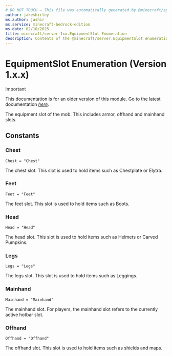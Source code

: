 ```yaml
---
# DO NOT TOUCH — This file was automatically generated by @minecraft/api-docs-generator, to report problems file an issue at https://github.com/Mojang/minecraft-scripting-libraries
author: jakeshirley
ms.author: jashir
ms.service: minecraft-bedrock-edition
ms.date: 02/10/2025
title: minecraft/server-1xx.EquipmentSlot Enumeration
description: Contents of the @minecraft/server.EquipmentSlot enumeration (Version 1.x.x).
---
```

# EquipmentSlot Enumeration (Version 1.x.x)

> [!IMPORTANT]
> This documentation is for an older version of this module. Go to the latest documentation [*here*](../../../scriptapi/minecraft/server/EquipmentSlot.md).

The equipment slot of the mob. This includes armor, offhand and mainhand slots.

## Constants
### **Chest**
`Chest = "Chest"`

The chest slot. This slot is used to hold items such as Chestplate or Elytra.
### **Feet**
`Feet = "Feet"`

The feet slot. This slot is used to hold items such as Boots.
### **Head**
`Head = "Head"`

The head slot. This slot is used to hold items such as Helmets or Carved Pumpkins.
### **Legs**
`Legs = "Legs"`

The legs slot. This slot is used to hold items such as Leggings.
### **Mainhand**
`Mainhand = "Mainhand"`

The mainhand slot. For players, the mainhand slot refers to the currently active hotbar slot.
### **Offhand**
`Offhand = "Offhand"`

The offhand slot. This slot is used to hold items such as shields and maps.
